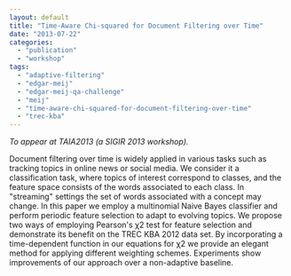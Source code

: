 ```yaml
---
layout: default
title: "Time-Aware Chi-squared for Document Filtering over Time"
date: "2013-07-22"
categories:
  - "publication"
  - "workshop"
tags:
  - "adaptive-filtering"
  - "edgar-meij"
  - "edgar-meij-qa-challenge"
  - "meij"
  - "time-aware-chi-squared-for-document-filtering-over-time"
  - "trec-kba"
---
```


_To appear at TAIA2013 (a SIGIR 2013 workshop)._

Document filtering over time is widely applied in various tasks such as tracking topics in online news or social media. We consider it a classification task, where topics of interest correspond to classes, and the feature space consists of the words associated to each class. In "streaming" settings the set of words associated with a concept may change. In this paper we employ a multinomial Naive Bayes classifier and perform periodic feature selection to adapt to evolving topics. We propose two ways of employing Pearson's χ2 test for feature selection and demonstrate its benefit on the TREC KBA 2012 data set. By incorporating a time-dependent function in our equations for χ2 we provide an elegant method for applying different weighting schemes. Experiments show improvements of our approach over a non-adaptive baseline.
